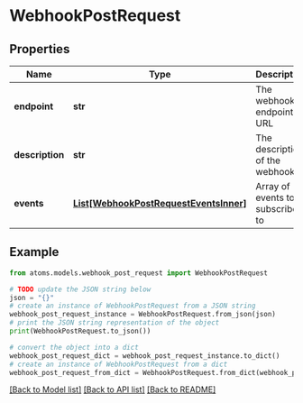 # WebhookPostRequest


## Properties

Name | Type | Description | Notes
------------ | ------------- | ------------- | -------------
**endpoint** | **str** | The webhook endpoint URL | 
**description** | **str** | The description of the webhook | 
**events** | [**List[WebhookPostRequestEventsInner]**](WebhookPostRequestEventsInner.md) | Array of events to subscribe to | 

## Example

```python
from atoms.models.webhook_post_request import WebhookPostRequest

# TODO update the JSON string below
json = "{}"
# create an instance of WebhookPostRequest from a JSON string
webhook_post_request_instance = WebhookPostRequest.from_json(json)
# print the JSON string representation of the object
print(WebhookPostRequest.to_json())

# convert the object into a dict
webhook_post_request_dict = webhook_post_request_instance.to_dict()
# create an instance of WebhookPostRequest from a dict
webhook_post_request_from_dict = WebhookPostRequest.from_dict(webhook_post_request_dict)
```
[[Back to Model list]](../README.md#documentation-for-models) [[Back to API list]](../README.md#documentation-for-api-endpoints) [[Back to README]](../README.md)


